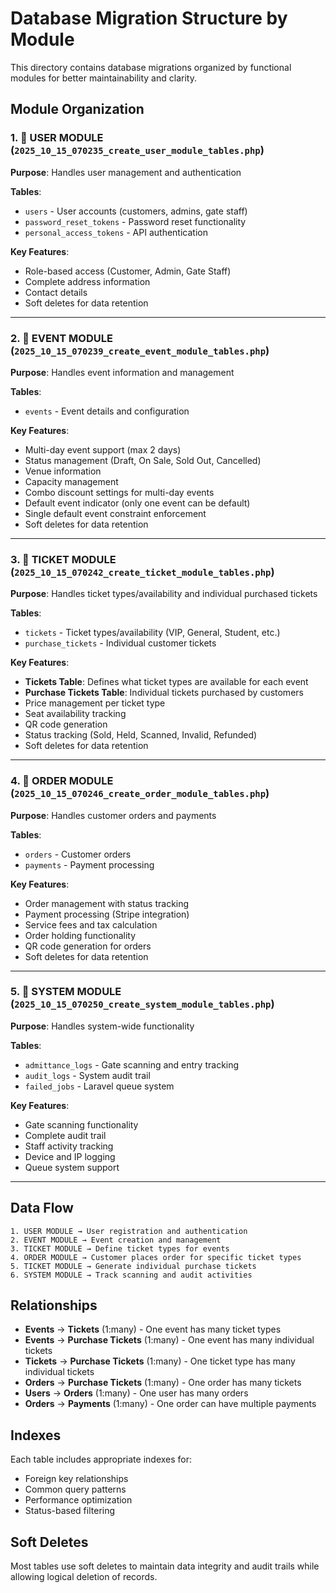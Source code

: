 # Database Migration Structure by Module

This directory contains database migrations organized by functional modules for better maintainability and clarity.

## Module Organization

### 1. 👥 USER MODULE (`2025_10_15_070235_create_user_module_tables.php`)
**Purpose**: Handles user management and authentication

**Tables**:
- `users` - User accounts (customers, admins, gate staff)
- `password_reset_tokens` - Password reset functionality
- `personal_access_tokens` - API authentication

**Key Features**:
- Role-based access (Customer, Admin, Gate Staff)
- Complete address information
- Contact details
- Soft deletes for data retention

---

### 2. 🎪 EVENT MODULE (`2025_10_15_070239_create_event_module_tables.php`)
**Purpose**: Handles event information and management

**Tables**:
- `events` - Event details and configuration

**Key Features**:
- Multi-day event support (max 2 days)
- Status management (Draft, On Sale, Sold Out, Cancelled)
- Venue information
- Capacity management
- Combo discount settings for multi-day events
- Default event indicator (only one event can be default)
- Single default event constraint enforcement
- Soft deletes for data retention

---

### 3. 🎫 TICKET MODULE (`2025_10_15_070242_create_ticket_module_tables.php`)
**Purpose**: Handles ticket types/availability and individual purchased tickets

**Tables**:
- `tickets` - Ticket types/availability (VIP, General, Student, etc.)
- `purchase_tickets` - Individual customer tickets

**Key Features**:
- **Tickets Table**: Defines what ticket types are available for each event
- **Purchase Tickets Table**: Individual tickets purchased by customers
- Price management per ticket type
- Seat availability tracking
- QR code generation
- Status tracking (Sold, Held, Scanned, Invalid, Refunded)
- Soft deletes for data retention

---

### 4. 🛒 ORDER MODULE (`2025_10_15_070246_create_order_module_tables.php`)
**Purpose**: Handles customer orders and payments

**Tables**:
- `orders` - Customer orders
- `payments` - Payment processing

**Key Features**:
- Order management with status tracking
- Payment processing (Stripe integration)
- Service fees and tax calculation
- Order holding functionality
- QR code generation for orders
- Soft deletes for data retention

---

### 5. 🔧 SYSTEM MODULE (`2025_10_15_070250_create_system_module_tables.php`)
**Purpose**: Handles system-wide functionality

**Tables**:
- `admittance_logs` - Gate scanning and entry tracking
- `audit_logs` - System audit trail
- `failed_jobs` - Laravel queue system

**Key Features**:
- Gate scanning functionality
- Complete audit trail
- Staff activity tracking
- Device and IP logging
- Queue system support

---

## Data Flow

```
1. USER MODULE → User registration and authentication
2. EVENT MODULE → Event creation and management
3. TICKET MODULE → Define ticket types for events
4. ORDER MODULE → Customer places order for specific ticket types
5. TICKET MODULE → Generate individual purchase tickets
6. SYSTEM MODULE → Track scanning and audit activities
```

## Relationships

- **Events** → **Tickets** (1:many) - One event has many ticket types
- **Events** → **Purchase Tickets** (1:many) - One event has many individual tickets
- **Tickets** → **Purchase Tickets** (1:many) - One ticket type has many individual tickets
- **Orders** → **Purchase Tickets** (1:many) - One order has many tickets
- **Users** → **Orders** (1:many) - One user has many orders
- **Orders** → **Payments** (1:many) - One order can have multiple payments

## Indexes

Each table includes appropriate indexes for:
- Foreign key relationships
- Common query patterns
- Performance optimization
- Status-based filtering

## Soft Deletes

Most tables use soft deletes to maintain data integrity and audit trails while allowing logical deletion of records.
